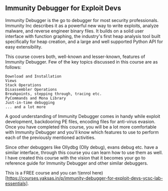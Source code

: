 ## Immunity Debugger for Exploit Devs

Immunity Debugger is the go to debugger for most security professionals. Immunity Inc describes it as a powerful new way to write exploits, analyze malware, and reverse engineer binary files. It builds on a solid user interface with function graphing, the industry's first heap analysis tool built specifically for heap creation, and a large and well supported Python API for easy extensibility.

This course covers both, well-known and lesser-known, features of Immunity Debugger. Few of the key topics discussed in this course are as follows:

    Download and Installation
    Views
    Stack Operations
    Disassembler Operations
    Breakpoints, stepping through, tracing etc.
    PyCommands and Mona Library
    Just-in-time debugging
    ... and a lot more

A good understanding of Immunity Debugger comes in handy while exploit development, backdooring PE files, encoding files for anti-virus evasion. Once you have completed this course, you will be a lot more comfortable with Immunity Debugger and you'll know which features to use to perform each of the previously mentioned activities.

Since other debuggers like Ollydbg (Olly debug), evans debug etc. have a similar interface, through this course you can learn how to use them as well. I have created this course with the vision that it becomes your go to reference guide for Immunity Debugger and other similar debuggers. 

This is a FREE course and you can !(enrol here)[https://courses.yaksas.in/p/immunity-debugger-for-exploit-devs-ycsc-lab-essentials].

